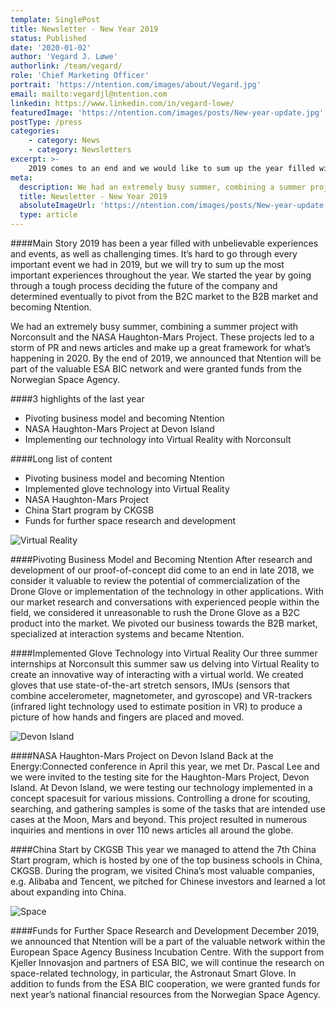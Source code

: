```yaml
---
template: SinglePost
title: Newsletter - New Year 2019
status: Published
date: '2020-01-02'
author: 'Vegard J. Løwe'
authorlink: /team/vegard/
role: 'Chief Marketing Officer'
portrait: 'https://ntention.com/images/about/Vegard.jpg'
email: mailto:vegardjl@ntention.com
linkedin: https://www.linkedin.com/in/vegard-lowe/
featuredImage: 'https://ntention.com/images/posts/New-year-update.jpg'
postType: /press
categories:
    - category: News
    - category: Newsletters
excerpt: >-
    2019 comes to an end and we would like to sum up the year filled with exciting experiences and progress. Thank you for your support and interest in what we do!
meta:
  description: We had an extremely busy summer, combining a summer project with Norconsult and the NASA Haughton-Mars Project. These projects led to a storm of PR and news articles and make up a great framework for what’s happening in 2020. By the end of 2019, we announced that Ntention will be part of the valuable ESA BIC network and were granted funds from the Norwegian Space Agency.    
  title: Newsletter - New Year 2019
  absoluteImageUrl: 'https://ntention.com/images/posts/New-year-update.jpg'
  type: article
---
```

####Main Story
2019 has been a year filled with unbelievable experiences and events, as well as challenging times. It’s hard to go through every important event we had in 2019, but we will try to sum up the most important experiences throughout the year. We started the year by going through a tough process deciding the future of the company and determined eventually to pivot from the B2C market to the B2B market and becoming Ntention.

We had an extremely busy summer, combining a summer project with Norconsult and the NASA Haughton-Mars Project. These projects led to a storm of PR and news articles and make up a great framework for what’s happening in 2020. By the end of 2019, we announced that Ntention will be part of the valuable ESA BIC network and were granted funds from the Norwegian Space Agency.    

####3 highlights of the last year
* Pivoting business model and becoming Ntention
* NASA Haughton-Mars Project at Devon Island
* Implementing our technology into Virtual Reality with Norconsult

####Long list of content
* Pivoting business model and becoming Ntention
* Implemented glove technology into Virtual Reality
* NASA Haughton-Mars Project
* China Start program by CKGSB
* Funds for further space research and development

![Virtual Reality](https://ntention.com/images/posts/VR.jpg)

####Pivoting Business Model and Becoming Ntention
After research and development of our proof-of-concept did come to an end in late 2018, we consider it valuable to review the potential of commercialization of the Drone Glove or implementation of the technology in other applications. With our market research and conversations with experienced people within the field, we considered it unreasonable to rush the Drone Glove as a B2C product into the market. We pivoted our business towards the B2B market, specialized at interaction systems and became Ntention.

####Implemented Glove Technology into Virtual Reality
Our three summer internships at Norconsult this summer saw us delving into Virtual Reality to create an innovative way of interacting with a virtual world. We created gloves that use state-of-the-art stretch sensors, IMUs (sensors that combine accelerometer, magnetometer, and gyroscope) and VR-trackers (infrared light technology used to estimate position in VR) to produce a picture of how hands and fingers are placed and moved.

![Devon Island](https://ntention.com/images/posts/HMP.jpg)

####NASA Haughton-Mars Project on Devon Island
Back at the Energy:Connected conference in April this year, we met Dr. Pascal Lee and we were invited to the testing site for the Haughton-Mars Project, Devon Island. At Devon Island, we were testing our technology implemented in a concept spacesuit for various missions. Controlling a drone for scouting, searching, and gathering samples is some of the tasks that are intended use cases at the Moon, Mars and beyond. This project resulted in numerous inquiries and mentions in over 110 news articles all around the globe.

####China Start by CKGSB
This year we managed to attend the 7th China Start program, which is hosted by one of the top business schools in China, CKGSB. During the program, we visited China’s most valuable companies, e.g. Alibaba and Tencent, we pitched for Chinese investors and learned a lot about expanding into China.

![Space](https://ntention.com/images/posts/China-Start.jpg)

####Funds for Further Space Research and Development
December 2019, we announced that Ntention will be a part of the valuable network within the European Space Agency Business Incubation Centre. With the support from Kjeller Innovasjon and partners of ESA BIC, we will continue the research on space-related technology, in particular, the Astronaut Smart Glove. In addition to funds from the ESA BIC cooperation, we were granted funds for next year’s national financial resources from the Norwegian Space Agency.
